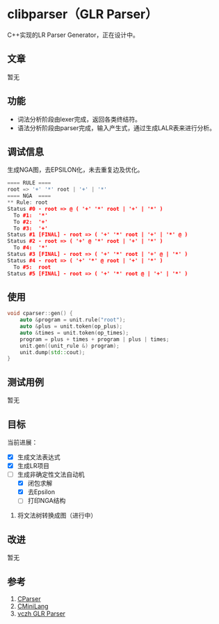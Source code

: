 # clibparser（GLR Parser）

C++实现的LR Parser Generator，正在设计中。

## 文章

暂无

## 功能

- 词法分析阶段由lexer完成，返回各类终结符。
- 语法分析阶段由parser完成，输入产生式，通过生成LALR表来进行分析。

## 调试信息

生成NGA图，去EPSILON化，未去重复边及优化。

```cpp
==== RULE ====
root => '+' '*' root | '+' | '*'
==== NGA  ====
** Rule: root
Status #0 - root => @ ( '+' '*' root | '+' | '*' )
  To #1:  '*'
  To #2:  '+'
  To #3:  '+'
Status #1 [FINAL] - root => ( '+' '*' root | '+' | '*' @ )
Status #2 - root => ( '+' @ '*' root | '+' | '*' )
  To #4:  '*'
Status #3 [FINAL] - root => ( '+' '*' root | '+' @ | '*' )
Status #4 - root => ( '+' '*' @ root | '+' | '*' )
  To #5:  root
Status #5 [FINAL] - root => ( '+' '*' root @ | '+' | '*' )
```

## 使用

```cpp
void cparser::gen() {
    auto &program = unit.rule("root");
    auto &plus = unit.token(op_plus);
    auto &times = unit.token(op_times);
    program = plus + times + program | plus | times;
    unit.gen((unit_rule &) program);
    unit.dump(std::cout);
}
```

## 测试用例

暂无

## 目标

当前进展：

- [x] 生成文法表达式
- [x] 生成LR项目
- [ ] 生成非确定性文法自动机
    - [x] 闭包求解
    - [x] 去Epsilon
    - [ ] 打印NGA结构

1. 将文法树转换成图（进行中）

## 改进

暂无

## 参考

1. [CParser](https://github.com/bajdcc/CParser)
2. [CMiniLang](https://github.com/bajdcc/CMiniLang)
3. [vczh GLR Parser](https://github.com/vczh-libraries/Vlpp/tree/master/Source/Parsing)